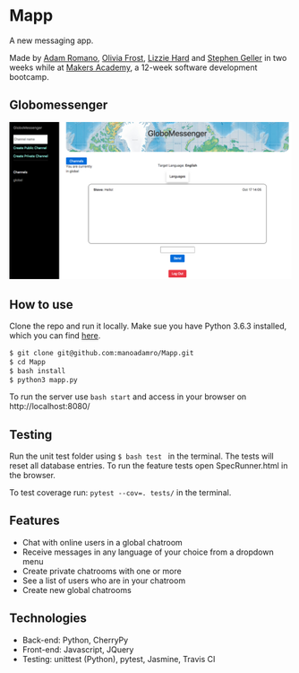 # Mapp

A new messaging app.

Made by [Adam Romano](https://github.com/manoadamro), [Olivia Frost](https://github.com/ofrost617), [Lizzie Hard](https://github.com/lizh90) and [Stephen Geller](https://github.com/stephengeller) in two weeks while at [Makers Academy](http://makersacademy.com), a 12-week software development bootcamp.

## Globomessenger
![alt text](public/images/screenshot.png)

## How to use

Clone the repo and run it locally. Make sue you have Python 3.6.3 installed, which you can find [here](https://www.python.org/downloads/mac-osx/).

```
$ git clone git@github.com:manoadamro/Mapp.git
$ cd Mapp
$ bash install
$ python3 mapp.py
```
To run the server use ```bash start``` and access in your browser on http://localhost:8080/

## Testing

Run the unit test folder using ```$ bash test ``` in the terminal. The tests will reset all database entries.
To run the feature tests open SpecRunner.html in the browser.

To test coverage run: ```pytest --cov=. tests/``` in the terminal.

## Features

* Chat with online users in a global chatroom
* Receive messages in any language of your choice from a dropdown menu
* Create private chatrooms with one or more
* See a list of users who are in your chatroom
* Create new global chatrooms

## Technologies

  - Back-end: Python, CherryPy
  - Front-end: Javascript, JQuery
  - Testing: unittest (Python), pytest, Jasmine, Travis CI

